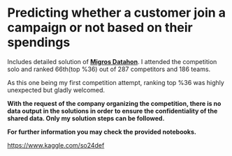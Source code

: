 # Predicting whether a customer join a campaign or not based on their spendings

Includes detailed solution of [__Migros Datahon__](https://www.kaggle.com/competitions/migros-datathon-coderspace). I attended the competition solo and ranked 66th(top %36) out of 287 competitors and 186 teams.

As this one being my first competition attempt, ranking top %36 was highly unexpected but gladly welcomed.


__With the request of the company organizing the competition, there is no data output in the solutions in order to ensure the confidentiality of the shared data. Only my solution steps can be followed.__

__For further information you may check the provided notebooks.__

https://www.kaggle.com/so24def
